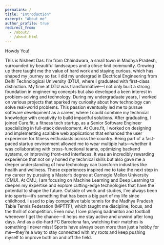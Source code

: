 ```yaml
---
permalink: /
title: "Introduction"
excerpt: "About me"
author_profile: true
redirect_from: 
  - /about/
  - /about.html
---
```


Howdy You!

This is Nisheet Das. I’m from Chhindwara, a small town in Madhya Pradesh, surrounded by beautiful landscapes and a close-knit community. Growing up there taught me the value of hard work and staying curious, which has shaped my journey so far.
I did my undergrad in Electrical Engineering from Delhi Technological University (DTU), where I graduated with first-class distinction. My time at DTU was transformative—I not only built a strong foundation in engineering concepts but also developed a keen interest in problem-solving and technology. During my undergraduate years, I worked on various projects that sparked my curiosity about how technology can solve real-world problems. This passion eventually led me to pursue software development as a career, where I could combine my technical knowledge with creativity to build impactful solutions.
After graduating, I joined Cure.fit, a fitness tech startup, as a Senior Software Engineer specializing in full-stack development. At Cure.fit, I worked on designing and implementing scalable web applications that enhanced the user experience for fitness enthusiasts across the country. Being part of a fast-paced startup environment allowed me to wear multiple hats—whether it was collaborating with cross-functional teams, optimizing backend systems, or improving front-end interfaces. It was an incredibly rewarding experience that not only honed my technical skills but also gave me a deeper understanding of how technology can transform industries like health and wellness. These experiences inspired me to take the next step in my career by pursuing a Master’s degree at Carnegie Mellon University (CMU). At CMU, I am focusing on Machine Learning and Deep Learning to deepen my expertise and explore cutting-edge technologies that have the potential to shape the future.
Outside of work and studies, I’ve always been into sports—it’s something that has been a big part of my life since childhood. I used to play competitive table tennis for the Madhya Pradesh Table Tennis Federation (MPTTF), which taught me discipline, focus, and the thrill of competition. Even now, I love playing badminton and football whenever I get the chance—it helps me stay active and unwind after long days. And as a die-hard FC Barcelona fan, watching their matches is something I never miss! Sports have always been more than just a hobby for me—they’re a way to stay connected with my roots and keep pushing myself to improve both on and off the field.

